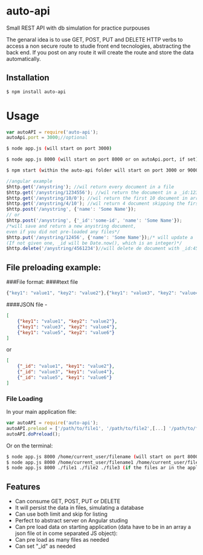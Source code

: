 # auto-api
Small REST API with db simulation for practice purpouses

The genaral idea is to use GET, POST, PUT and DELETE HTTP verbs to access a non secure route to studie front end tecnologies,
abstracting the back end.
If you post on any route it will create the route and store the data automatically.

## Installation

```bash
$ npm install auto-api
```

# Usage

```js
var autoAPI = require('auto-api');
autoApi.port = 3000;//optional

```
```bash
$ node app.js (will start on port 3000)
```
```bash
$ node app.js 8000 (will start on port 8000 or on autoApi.port, if set)
```
```bash
$ npm start (within the auto-api folder will start on port 3000 or 9000 if autoApi.port is not set, with nodemon and jshint (dev dependencies required))
```

```js
//angular example
$http.get('/anystring'); //wil return every document in a file
$http.get('/anystring/1234556'); //wil return the document in a _id:1234556
$http.get('/anystring/10/0'); //wil return the first 10 document in array (/anystring/limit/skip)
$http.get('/anystring/4/10'); //wil return 4 document skipping the first 10 (/anystring/limit/skip)
$http.post('/anystring', {'name': 'Some Name'});
// or
$http.post('/anystring', {'_id':'some-id', 'name': 'Some Name'});
/*will save and return a new anystring document,
even if you did not pre-loaded any files*/
$http.put('/anystring/12456', {'name': 'Some Name'});/* will update a  document with _id:12456
(If not given one, _id will be Date.now(), which is an integer)*/
$http.delete('/anystring/4561234')//will delete de document with _id:4561234
```
## File preloading example:

###File format:
####text file
```js
{"key1": "value1", "key2": "value2"},{"key1": "value3", "key2": "value4"},{"key1": "value5", "key2": "value6"}
```
####JSON file -
```json
[
	{"key1": "value1", "key2": "value2"},
	{"key1": "value3", "key2": "value4"},
	{"key1": "value5", "key2": "value6"}
]
```
or

```json
[
	{"_id": "value1", "key1": "value2"},
	{"_id": "value3", "key1": "value4"},
	{"_id": "value5", "key1": "value6"}
]
```
### File Loading
In your main application file:

```js
var autoAPI = require('auto-api');
autoAPI.preload = ['/path/to/file1', '/path/to/file2',[...] '/path/to/fileN'];
autoAPI.doPreload();
```
Or on the terminal:
```bash
$ node app.js 8000 /home/current_user/filename (will start on port 8000 and pre-load data from file filename)
$ node app.js 8000 /home/current_user/filename1 /home/current_user/filename2 ... /home/current_user/filenameN
$ node app.js 8000 ./file1 ./file2 ./file3 (if the files ar in the applicatio directory)
```


## Features

  * Can consume GET, POST, PUT or DELETE
  * It will persist the data in files, simulating a database
  * Can use both limit and skip for listing
  * Perfect to abstract server on Angular studing
  * Can pre load data on starting application (data have to be in an array a json file ot in come separated JS object):
  * Can pre load as many files as needed
  * Can set "_id" as needed